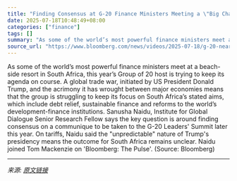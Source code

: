 ```yaml
---
title: "Finding Consensus at G-20 Finance Ministers Meeting a \"Big Challenge\""
date: 2025-07-18T10:48:49+08:00
categories: ["finance"]
tags: []
summary: "As some of the world’s most powerful finance ministers meet at a beach-side resort in South Africa, this year’s Group of 20 host is trying to keep its agenda on course. A global trade war, initiated b"
source_url: "https://www.bloomberg.com/news/videos/2025-07-18/g-20-nearing-deal-on-communique-video"
---
```


As some of the world’s most powerful finance ministers meet at a beach-side resort in South Africa, this year’s Group of 20 host is trying to keep its agenda on course. A global trade war, initiated by US President Donald Trump, and the acrimony it has wrought between major economies means that the group is struggling to keep its focus on South Africa’s stated aims, which include debt relief, sustainable finance and reforms to the world’s development-finance institutions. Sanusha Naidu, Institute for Global Dialogue Senior Research Fellow says the key question is around finding consensus on a communique to be taken to the G-20 Leaders' Summit later this year. On tariffs, Naidu said the "unpredictable" nature of Trump's presidency means the outcome for South Africa remains unclear. Naidu joined Tom Mackenzie on 'Bloomberg: The Pulse'. (Source: Bloomberg)

---

*来源: [原文链接](https://www.bloomberg.com/news/videos/2025-07-18/g-20-nearing-deal-on-communique-video)*
